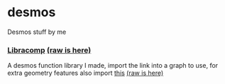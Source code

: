 # desmos
Desmos stuff by me

### [Libracomp](https://www.desmos.com/calculator/futvsrotst) [(raw is here)](https://raw.githubusercontent.com/SlyceDF/desmos/main/libracomp.dsm)
A desmos function library I made, import the link into a graph to use, for extra geometry features also import [this](https://www.desmos.com/geometry/btw8t6quv0) [(raw is here)](https://raw.githubusercontent.com/SlyceDF/desmos/main/libragem.dsm)
